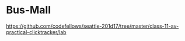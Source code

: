 # Bus-Mall
https://github.com/codefellows/seattle-201d17/tree/master/class-11-av-practical-clicktracker/lab
